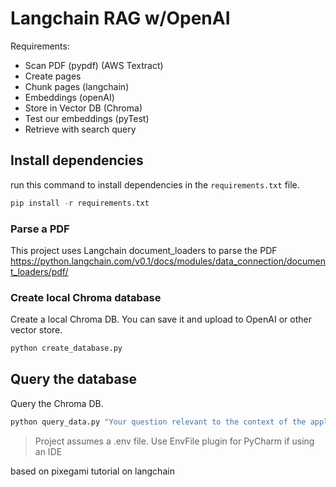# Langchain RAG w/OpenAI 

Requirements: 
* Scan PDF (pypdf) (AWS Textract)
* Create pages
* Chunk pages (langchain) 
* Embeddings (openAI) 
* Store in Vector DB (Chroma) 
* Test our embeddings (pyTest)
* Retrieve with search query

## Install dependencies

run this command to install dependencies in the `requirements.txt` file. 

```python
pip install -r requirements.txt
```

### Parse a PDF
This project uses Langchain document_loaders to parse the PDF
https://python.langchain.com/v0.1/docs/modules/data_connection/document_loaders/pdf/


### Create local Chroma database

Create a local Chroma DB. You can save it and upload to OpenAI or other vector store.

```python
python create_database.py
```

## Query the database

Query the Chroma DB.

```python
python query_data.py "Your question relevant to the context of the application"
```

> Project assumes a .env file. Use EnvFile plugin for PyCharm if using an IDE

based on pixegami tutorial on langchain
